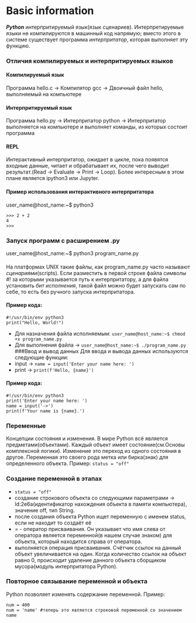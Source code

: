 # Basic information
_**Python**_ интерпритируемый язык(язык сценариев). Интерпретируемые языки не компилируются в машинный код напрямую; вместо этого в системе существует программа *интерпритатор*, которая выполняет эту функцию.
### Отличия компилируемых и интерпритируемых языков
#### Компилируемый язык
Программа hello.c -> Компилятор gcc -> Двоичный файл hello, выполняемый на компьютере
#### Интерпритируемый язык
Программа hello.py -> Интерпритатор python -> Интерпритатор выполняется на компьютере и выполняет команды, из которых состоит программа 
#### REPL
Интерактивный интерпритатор, ожидает в цикле, пока появятся входные данные, читает и обрабатывает их, после чего выводит результат.(Read -> Evaluate -> Print -> Loop). Более интересным в этом плане является ipython3 или Jupyter.
#### Пример использования интерактивного интерпритатора
user_name@host_name:~$ python3
```
>>> 2 + 2
4
>>>
```

### Запуск программ с расширением .py
user_name@host_name:~$ python3 program_name.py
####
На платформах UNIX такие файлы, как program_name.py часто называют *сценариями*(scripts). Если разместить в первой строке файла символы #! за которыми указывается путь к интерпритатору, а для файла установить *бит исполнения*, такой файл можно будет запускать сам по себе, то есть без ручного запуска интерпритатора.
#### Пример кода:
```
#!/usr/bin/env python3
print("Hello, World!")
```
* Для назначения файла исполняемым: `user_name@host_name:~$ chmod +x program_name.py`
* Для выполнения файла -> `user_name@host_name:~$ ./program_name.py`
###Ввод и вывод данных
Для ввода и вывода данных используются следующие функции:
* input -> `name = input('Enter your name here: ')`
* print -> `print(f'Hello, {name}')`
#### Пример кода:
```
#!/usr/bin/env python3
print('Enter your name here: ')
name = input('->')
print(f'Your name is {name}.')
```
### Переменные
Концепции состояния и изменения. В мире Python всё является предметами(объектами). Каждый объект имеет состояние(см.Основы комплексной логики). Изменение это переход из одного состояния в другое. Переменная это своего рода метка или бирка(знак) для определенного объекта. Пример: `status = "off"`
### Создание переменной в этапах
* `status = "off"`
* создание строкового объекта со следующими параметрами -> Id:2e6a(идентификатор нахождения объекта в памяти компьютера), значение off, тип String.
* после создания объекта Python ищет переменную с именем status, если не находит то создаёт её
* = - оператор присваивания. Он указывает что имя слева от оператора является переменной(в нашем случае знаком) для объекта, который находится справа от оператора.
* выполняется операция присваивания. Счётчик ссылок на данный объект увеличивается на один. Когда количество ссылок на объект равно 0, происходит удаление данного объекта сборщиком мусора(модуль интерпритатора Python).
### Повторное связывание переменной и объекта
Python позволяет изменять содержание переменной. Пример:
```   
num = 400
num = 'name' #теперь это является строковой переменной со значением name
```
